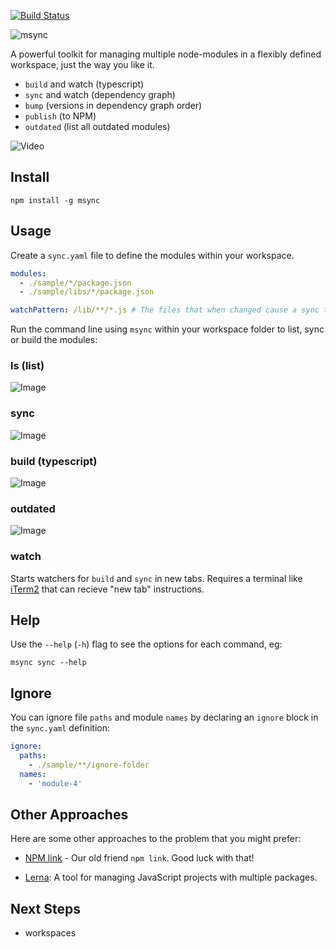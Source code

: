 [![Build Status](https://travis-ci.org/philcockfield/msync.svg?branch=master)](https://travis-ci.org/philcockfield/msync)

![msync](https://cloud.githubusercontent.com/assets/185555/25552911/06c09016-2cfa-11e7-910c-a3723dff3f12.png)

A powerful toolkit for managing multiple node-modules in a flexibly defined workspace, just the way you like it.

- `build` and watch (typescript)
- `sync` and watch (dependency graph)
- `bump` (versions in dependency graph order)
- `publish` (to NPM)
- `outdated` (list all outdated modules)

![Video](https://user-images.githubusercontent.com/185555/41953183-5378ca3c-7a28-11e8-8056-a921a0cf9565.gif)

## Install

    npm install -g msync

## Usage

Create a `sync.yaml` file to define the modules within your workspace.

```yaml
modules:
  - ./sample/*/package.json
  - ./sample/libs/*/package.json

watchPattern: /lib/**/*.js # The files that when changed cause a sync to occur.
```

Run the command line using `msync` within your workspace folder to list, sync or build the modules:

### ls (list)

![Image](https://cloud.githubusercontent.com/assets/185555/25798458/56674ff0-3435-11e7-854d-2a1ddb45b3d0.png)

### sync

![Image](https://cloud.githubusercontent.com/assets/185555/25559130/51c4dd4e-2d89-11e7-9f50-6adca46c7db2.png)

### build (typescript)

![Image](https://cloud.githubusercontent.com/assets/185555/25559109/ff123b14-2d88-11e7-8781-3f150f54c2a8.png)

### outdated

![Image](https://user-images.githubusercontent.com/185555/42003427-769d282c-7abf-11e8-85cd-fac2177541e6.png)

### watch

Starts watchers for `build` and `sync` in new tabs. Requires a terminal like [iTerm2](https://www.iterm2.com/) that can recieve "new tab" instructions.

## Help

Use the `--help` (`-h`) flag to see the options for each command, eg:

    msync sync --help

## Ignore

You can ignore file `paths` and module `names` by declaring an `ignore` block in the `sync.yaml` definition:

```yaml
ignore:
  paths:
    - ./sample/**/ignore-folder
  names:
    - 'module-4'
```

## Other Approaches

Here are some other approaches to the problem that you might prefer:

- [NPM link](https://docs.npmjs.com/cli/link) - Our old friend `npm link`. Good luck with that!

- [Lerna](https://lernajs.io/): A tool for managing JavaScript projects with multiple packages.

## Next Steps

- workspaces
